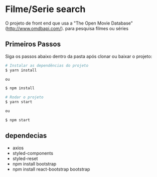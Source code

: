# Filme/Serie search

O projeto de front end que usa a "The Open Movie Database" (http://www.omdbapi.com/). para pesquisa filmes ou séries 

## Primeiros Passos

Siga os passos abaixo dentro da pasta após clonar ou baixar o projeto:

```bash
# Instalar as dependências do projeto
$ yarn install

ou

$ npm install
```

```bash
# Rodar o projeto
$ yarn start

ou

$ npm start
```


## dependecias

* axios 
* styled-components
* styled-reset
* npm install bootstrap
* npm install react-bootstrap bootstrap

